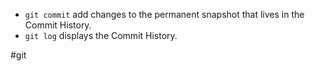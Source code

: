 * `git commit` add changes to the permanent snapshot that lives in the Commit History.
* `git log` displays the Commit History.

#git